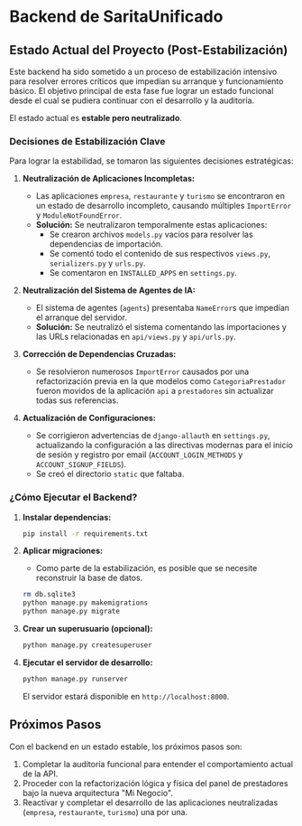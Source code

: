 # Backend de SaritaUnificado

## Estado Actual del Proyecto (Post-Estabilización)

Este backend ha sido sometido a un proceso de estabilización intensivo para resolver errores críticos que impedían su arranque y funcionamiento básico. El objetivo principal de esta fase fue lograr un estado funcional desde el cual se pudiera continuar con el desarrollo y la auditoría.

El estado actual es **estable pero neutralizado**.

### Decisiones de Estabilización Clave

Para lograr la estabilidad, se tomaron las siguientes decisiones estratégicas:

1.  **Neutralización de Aplicaciones Incompletas:**
    *   Las aplicaciones `empresa`, `restaurante` y `turismo` se encontraron en un estado de desarrollo incompleto, causando múltiples `ImportError` y `ModuleNotFoundError`.
    *   **Solución:** Se neutralizaron temporalmente estas aplicaciones:
        *   Se crearon archivos `models.py` vacíos para resolver las dependencias de importación.
        *   Se comentó todo el contenido de sus respectivos `views.py`, `serializers.py` y `urls.py`.
        *   Se comentaron en `INSTALLED_APPS` en `settings.py`.

2.  **Neutralización del Sistema de Agentes de IA:**
    *   El sistema de agentes (`agents`) presentaba `NameError`s que impedían el arranque del servidor.
    *   **Solución:** Se neutralizó el sistema comentando las importaciones y las URLs relacionadas en `api/views.py` y `api/urls.py`.

3.  **Corrección de Dependencias Cruzadas:**
    *   Se resolvieron numerosos `ImportError` causados por una refactorización previa en la que modelos como `CategoriaPrestador` fueron movidos de la aplicación `api` a `prestadores` sin actualizar todas sus referencias.

4.  **Actualización de Configuraciones:**
    *   Se corrigieron advertencias de `django-allauth` en `settings.py`, actualizando la configuración a las directivas modernas para el inicio de sesión y registro por email (`ACCOUNT_LOGIN_METHODS` y `ACCOUNT_SIGNUP_FIELDS`).
    *   Se creó el directorio `static` que faltaba.

### ¿Cómo Ejecutar el Backend?

1.  **Instalar dependencias:**
    ```bash
    pip install -r requirements.txt
    ```

2.  **Aplicar migraciones:**
    *   Como parte de la estabilización, es posible que se necesite reconstruir la base de datos.
    ```bash
    rm db.sqlite3
    python manage.py makemigrations
    python manage.py migrate
    ```

3.  **Crear un superusuario (opcional):**
    ```bash
    python manage.py createsuperuser
    ```

4.  **Ejecutar el servidor de desarrollo:**
    ```bash
    python manage.py runserver
    ```
    El servidor estará disponible en `http://localhost:8000`.

## Próximos Pasos

Con el backend en un estado estable, los próximos pasos son:
1.  Completar la auditoría funcional para entender el comportamiento actual de la API.
2.  Proceder con la refactorización lógica y física del panel de prestadores bajo la nueva arquitectura "Mi Negocio".
3.  Reactivar y completar el desarrollo de las aplicaciones neutralizadas (`empresa`, `restaurante`, `turismo`) una por una.
